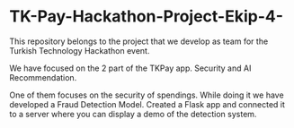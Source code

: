 # TK-Pay-Hackathon-Project-Ekip-4-

This repository belongs to the project that we develop as team for the Turkish Technology Hackathon event.

We have focused on the 2 part of the TKPay app. Security and AI Recommendation.

One of them focuses on the security of spendings. While doing it we have developed a Fraud Detection Model. Created a Flask app and connected it to a server where you can display a demo of the detection system.

